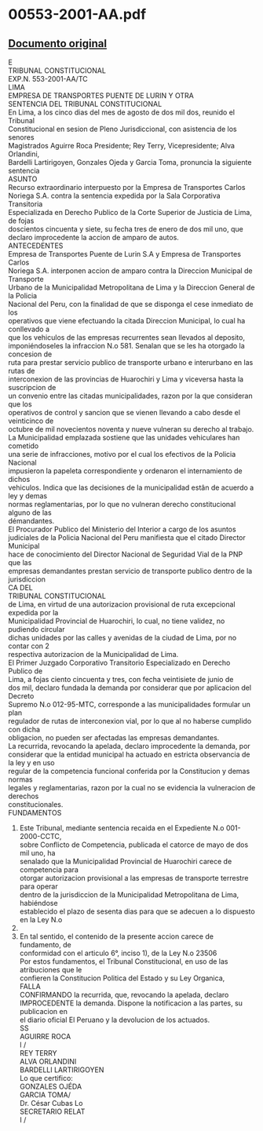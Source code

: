 
00553-2001-AA.pdf
=================
  
[Documento original](https://tc.gob.pe/jurisprudencia/2002/00553-2001-AA.pdf)  
---  
E  
TRIBUNAL CONSTITUCIONAL  
EXP.N. 553-2001-AA/TC  
LIMA  
EMPRESA DE TRANSPORTES PUENTE DE LURIN Y OTRA  
SENTENCIA DEL TRIBUNAL CONSTITUCIONAL  
En Lima, a los cinco dias del mes de agosto de dos mil dos, reunido el Tribunal  
Constitucional en sesion de Pleno Jurisdiccional, con asistencia de los senores  
Magistrados Aguirre Roca Presidente; Rey Terry, Vicepresidente; Alva Orlandini,  
Bardelli Lartirigoyen, Gonzales Ojeda y Garcia Toma, pronuncia la siguiente sentencia  
ASUNTO  
Recurso extraordinario interpuesto por la Empresa de Transportes Carlos  
Noriega S.A. contra la sentencia expedida por la Sala Corporativa Transitoria  
Especializada en Derecho Publico de la Corte Superior de Justicia de Lima, de fojas  
doscientos cincuenta y siete, su fecha tres de enero de dos mil uno, que  
declaro improcedente la accion de amparo de autos.  
ANTECEDENTES  
Empresa de Transportes Puente de Lurin S.A y Empresa de Transportes Carlos  
Noriega S.A. interponen accion de amparo contra la Direccion Municipal de Transporte  
Urbano de la Municipalidad Metropolitana de Lima y la Direccion General de la Policia  
Nacional del Peru, con la finalidad de que se disponga el cese inmediato de los  
operativos que viene efectuando la citada Direccion Municipal, lo cual ha conllevado a  
que los vehiculos de las empresas recurrentes sean llevados al deposito,  
imponiéndoseles la infraccion N.o 581. Senalan que se les ha otorgado la concesion de  
ruta para prestar servicio publico de transporte urbano e interurbano en las rutas de  
interconexion de las provincias de Huarochiri y Lima y viceversa hasta la suscripcion de  
un convenio entre las citadas municipalidades, razon por la que consideran que los  
operativos de control y sancion que se vienen llevando a cabo desde el veinticinco de  
octubre de mil novecientos noventa y nueve vulneran su derecho al trabajo.  
La Municipalidad emplazada sostiene que las unidades vehiculares han cometido  
una serie de infracciones, motivo por el cual los efectivos de la Policia Nacional  
impusieron la papeleta correspondiente y ordenaron el internamiento de dichos  
vehiculos. Indica que las decisiones de la municipalidad estân de acuerdo a ley y demas  
normas reglamentarias, por lo que no vulneran derecho constitucional alguno de las  
démandantes.  
El Procurador Publico del Ministerio del Interior a cargo de los asuntos  
judiciales de la Policia Nacional del Peru manifiesta que el citado Director Municipal  
hace de conocimiento del Director Nacional de Seguridad Vial de la PNP que las  
empresas demandantes prestan servicio de transporte publico dentro de la jurisdiccion  
CA DEL  
TRIBUNAL CONSTITUCIONAL  
de Lima, en virtud de una autorizacion provisional de ruta excepcional expedida por la  
Municipalidad Provincial de Huarochiri, lo cual, no tiene validez, no pudiendo circular  
dichas unidades por las calles y avenidas de la ciudad de Lima, por no contar con 2  
respectiva autorizacion de la Municipalidad de Lima.  
El Primer Juzgado Corporativo Transitorio Especializado en Derecho Publico de  
Lima, a fojas ciento cincuenta y tres, con fecha veintisiete de junio de  
dos mil, declaro fundada la demanda por considerar que por aplicacion del Decreto  
Supremo N.o 012-95-MTC, corresponde a las municipalidades formular un plan  
regulador de rutas de interconexion vial, por lo que al no haberse cumplido con dicha  
obligacion, no pueden ser afectadas las empresas demandantes.  
La recurrida, revocando la apelada, declaro improcedente la demanda, por  
considerar que la entidad municipal ha actuado en estricta observancia de la ley y en uso  
regular de la competencia funcional conferida por la Constitucion y demas normas  
legales y reglamentarias, razon por la cual no se evidencia la vulneracion de derechos  
constitucionales.  
FUNDAMENTOS  
1. Este Tribunal, mediante sentencia recaida en el Expediente N.o 001-2000-CCTC,  
sobre Conflicto de Competencia, publicada el catorce de mayo de dos mil uno, ha  
senalado que la Municipalidad Provincial de Huarochiri carece de competencia para  
otorgar autorizacion provisional a las empresas de transporte terrestre para operar  
dentro de la jurisdiccion de la Municipalidad Metropolitana de Lima, habiéndose  
establecido el plazo de sesenta dias para que se adecuen a lo dispuesto en la Ley N.o  
27181.  
2. En tal sentido, el contenido de la presente accion carece de fundamento, de  
conformidad con el articulo 6°, inciso 1), de la Ley N.o 23506  
Por estos fundamentos, el Tribunal Constitucional, en uso de las atribuciones que le  
confieren la Constitucion Politica del Estado y su Ley Organica,  
FALLA  
CONFIRMANDO la recurrida, que, revocando la apelada, declaro  
IMPROCEDENTE la demanda. Dispone la notificacion a las partes, su publicacion en  
el diario oficial El Peruano y la devolucion de los actuados.  
SS  
AGUIRRE ROCA  
l /  
REY TERRY  
ALVA ORLANDINI  
BARDELLI LARTIRIGOYEN  
Lo que certifico:  
GONZALES OJÉDA  
GARCIA TOMA/  
Dr. César Cubas Lo  
SECRETARIO RELAT  
I /
